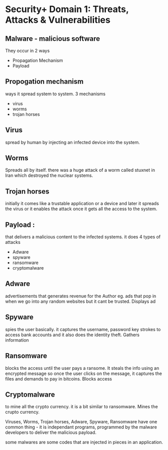 # Security+ Domain 1: Threats, Attacks & Vulnerabilities
## Malware - malicious software 
They occur in 2 ways
- Propagation Mechanism
- Payload

## Propogation mechanism
ways it spread system to system.
3 mechanisms 
- virus
- worms
- trojan horses

## Virus
spread by human by injecting an infected device into the system.

## Worms 
Spreads all by itself.
there was a huge attack of a worm called stuxnet in Iran which destroyed the nuclear systems.


## Trojan horses
initially it comes like a trustable application or a device and later it spreads the virus or it enables the attack once it gets all the access to the system.


## Payload : 
that delivers a malicious content to the infected systems.
it does 4 types of attacks
- Adware
- spyware
- ransomware
- cryptomalware

## Adware
advertisements that generates revenue for the Author eg. ads that pop in when we go into any random websites but it cant be trusted. 
Displays ad


## Spyware
spies the user basically. it captures the username, password key strokes to access bank accounts and it also does the identity theft. 
Gathers information


## Ransomware
blocks the access until the user pays a ransome. It steals the info using an encrypted message so once the user clicks on the message, it captures the files and demands to pay in bitcoins. 
Blocks access


## Cryptomalware 
to mine all the crypto currency. it is a bit similar to ransomware.
Mines the crupto currency.

Viruses, Worms, Trojan horses, Adware, Spyware, Ransomware have one common thing - it is independant programs, programmed by the malware developers to deliver the malicious payload. 

some malwares are some codes that are injected in pieces in an application. 



















